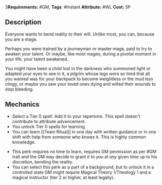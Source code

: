 3**Requirements:** #GM, 
**Tags**: #Instant **Attribute:** #WL **Cost:** 5P

## Description

Everyone wants to bend reality to their will. Unlike most, you can, because you are a mage.

Perhaps you were trained by a journeyman or master mage, paid to try to awaken your talent. Or maybe, like most mages, during a pivotal moment in your life, your talent awakened.

You might have been a child lost in the darkness who summoned light or adapted your eyes to see in it, a pilgrim whose legs were so tired that all you wanted was for your backpack to become weightless or the mud less clingy, or maybe you saw your loved ones dying and willed their wounds to stop bleeding.

## Mechanics

- Select a Tier 0 spell. Add it to your repertoire. This spell doesn't contribute to attribute advancement.
- You unlock Tier 0 spells for learning.
- You can learn [[Team Ritual]] in one day with written guidance or in one shift with help from someone who knows it. This is highly common knowledge.
* This perk requires no time to learn, requires GM permission as per #GM trait and the GM may decide to grant it to you at any given time up to his discretion, bending the reality.
* You can select this perk as a part of a background, but to unlock it in a controlled state GM might require Magical Theory 1/Theology 1 and a magical instructor (tier 2 or higher, at least legally).
